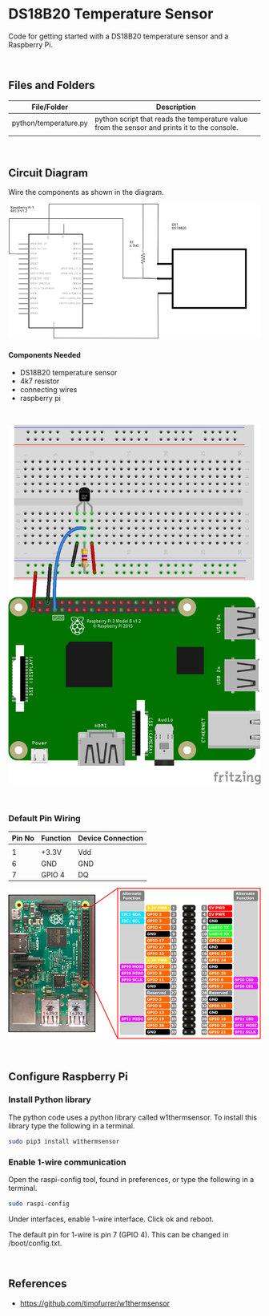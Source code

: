 # DS18B20 Temperature Sensor

Code for getting started with a DS18B20 temperature sensor and a Raspberry Pi.

<br>

## Files and Folders

| File/Folder | Description |
|--- | --- |
| python/temperature.py | python script that reads the temperature value from the sensor and prints it to the console. |
|  |  |

<br>

## Circuit Diagram
Wire the components as shown in the diagram.

![circuit diagram](assets/ds18b20-temp-sensor-circuit-diagram_schem.svg)

#### Components Needed
* DS18B20 temperature sensor
* 4k7 resistor
* connecting wires
* raspberry pi


<br />

![breadboard diagram](assets/ds18b20-temp-sensor-circuit-diagram_bb.png)

<br />

### Default Pin Wiring

| Pin No | Function | Device Connection |
| --- | --- | --- |
|  |  |  |
| 1 | +3.3V | Vdd |
| 6 | GND | GND |
| 7 | GPIO 4 | DQ |

![pin diagram](assets/rp2_pinout.png)

<br>

## Configure Raspberry Pi

### Install Python library
The python code uses a python library called w1thermsensor. To install this library type the following in a terminal.

```bash
sudo pip3 install w1thermsensor
```

### Enable 1-wire communication

Open the raspi-config tool, found in preferences, or type the following in a terminal.
```bash
sudo raspi-config
```

Under interfaces, enable 1-wire interface. Click ok and reboot.

The default pin for 1-wire is pin 7 (GPIO 4). This can be changed in /boot/config.txt.

<br>

## References

- https://github.com/timofurrer/w1thermsensor
